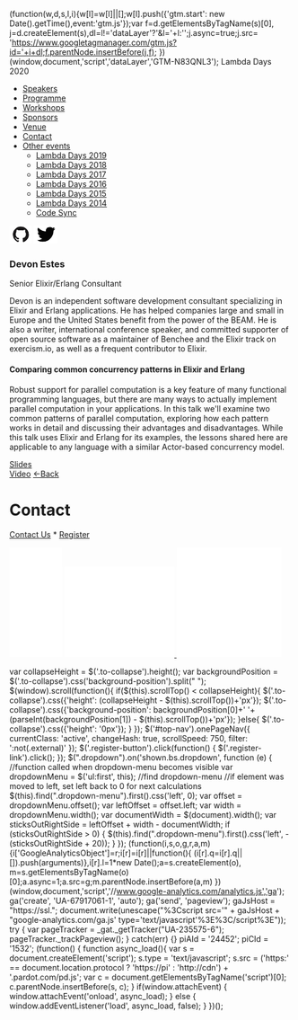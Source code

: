 (function(w,d,s,l,i){w\[l\]=w\[l\]||\[\];w\[l\].push({'gtm.start': new Date().getTime(),event:'gtm.js'});var f=d.getElementsByTagName(s)\[0\], j=d.createElement(s),dl=l!='dataLayer'?'&l='+l:'';j.async=true;j.src= 'https://www.googletagmanager.com/gtm.js?id='+i+dl;f.parentNode.insertBefore(j,f); })(window,document,'script','dataLayer','GTM-N83QNL3');     Lambda Days 2020         

<iframe src="https://www.googletagmanager.com/ns.html?id=GTM-N83QNL3" height="0" width="0" style="display:none;visibility:hidden"></iframe>

*   [Speakers](/lambdadays2020/#speakers)
*   [Programme](/lambdadays2020/#programme)
*   [Workshops](/lambdadays2020/#workshops)
*   [Sponsors](/lambdadays2020/#sponsors)
*   [Venue](/lambdadays2020/#venue)
*   [Contact](/lambdadays2020/#contact)
*   [Other events](#)
    *   [Lambda Days 2019](https://www.lambdadays.org/lambdadays2019)
    *   [Lambda Days 2018](https://www.lambdadays.org/lambdadays2018)
    *   [Lambda Days 2017](https://www.lambdadays.org/lambdadays2017)
    *   [Lambda Days 2016](https://www.lambdadays.org/lambdadays2016/)
    *   [Lambda Days 2015](/static/lambda2015.htm)
    *   [Lambda Days 2014](/static/lambda2014.htm)
    *   [Code Sync](https://codesync.global/)

  

 [![](/static/img/github.png)](http://www.github.com/devonestes) [![](/static/img/twitter.png)](http://www.twitter.com/devoncestes) 

### Devon Estes

Senior Elixir/Erlang Consultant  

Devon is an independent software development consultant specializing in Elixir and Erlang applications. He has helped companies large and small in Europe and the United States benefit from the power of the BEAM. He is also a writer, international conference speaker, and committed supporter of open source software as a maintainer of Benchee and the Elixir track on exercism.io, as well as a frequent contributor to Elixir.

#### Comparing common concurrency patterns in Elixir and Erlang

Robust support for parallel computation is a key feature of many functional programming languages, but there are many ways to actually implement parallel computation in your applications. In this talk we'll examine two common patterns of parallel computation, exploring how each pattern works in detail and discussing their advantages and disadvantages. While this talk uses Elixir and Erlang for its examples, the lessons shared here are applicable to any language with a similar Actor-based concurrency model.

[Slides](https://lambdadays-prod.s3.amazonaws.com/presentations/Devon+Estes+-+comparing+common+concurrency+patterns.pdf)  
[Video](https://www.youtube.com/watch?v=GVSRi9Ki8d8) [←Back](/lambdadays2020)

# Contact

[Contact Us](https://www.lambdadays.org/lambdadays2020/#contact) \* [Register](https://www.lambdadays.org/lambdadays2020/#register)

 [![facebook icon](/static/upload/media/1407736708498708fb_glowna.png)](https://www.facebook.com/events/624296757687805/?context=create&source=49) [ ![twitter icon](/static/upload/media/1407736735506811tw_glowna.png) ](https://twitter.com/LambdaDays) [![lanyrd icon](/static/upload/media/1407736760562017l_glowna.png)](http://lanyrd.com/2015/lambdadays/) 

var collapseHeight = $('.to-collapse').height(); var backgroundPosition = $('.to-collapse').css('background-position').split(" "); $(window).scroll(function(){ if($(this).scrollTop() < collapseHeight){ $('.to-collapse').css({'height': (collapseHeight - $(this).scrollTop())+'px'}); $('.to-collapse').css({'background-position': backgroundPosition\[0\]+' '+(parseInt(backgroundPosition\[1\]) - $(this).scrollTop())+'px'}); }else{ $('.to-collapse').css({'height': '0px'}); } }); $('#top-nav').onePageNav({ currentClass: 'active', changeHash: true, scrollSpeed: 750, filter: ':not(.external)' }); $('.register-button').click(function() { $('.register-link').click(); }); $(".dropdown").on('shown.bs.dropdown', function (e) { //function called when dropdown-menu becomes visible var dropdownMenu = $('ul:first', this); //find dropdown-menu //if element was moved to left, set left back to 0 for next calculations $(this).find(".dropdown-menu").first().css('left', 0); var offset = dropdownMenu.offset(); var leftOffset = offset.left; var width = dropdownMenu.width(); var documentWidth = $(document).width(); var sticksOutRightSide = leftOffset + width - documentWidth; if (sticksOutRightSide > 0) { $(this).find(".dropdown-menu").first().css('left', -(sticksOutRightSide + 20)); } }); (function(i,s,o,g,r,a,m){i\['GoogleAnalyticsObject'\]=r;i\[r\]=i\[r\]||function(){ (i\[r\].q=i\[r\].q||\[\]).push(arguments)},i\[r\].l=1\*new Date();a=s.createElement(o), m=s.getElementsByTagName(o)\[0\];a.async=1;a.src=g;m.parentNode.insertBefore(a,m) })(window,document,'script','//www.google-analytics.com/analytics.js','ga'); ga('create', 'UA-67917061-1', 'auto'); ga('send', 'pageview'); gaJsHost = "https://ssl."; document.write(unescape("%3Cscript src='" + gaJsHost + "google-analytics.com/ga.js' type='text/javascript'%3E%3C/script%3E")); try { var pageTracker = \_gat.\_getTracker("UA-235575-6"); pageTracker.\_trackPageview(); } catch(err) {} piAId = '24452'; piCId = '1532'; (function() { function async\_load(){ var s = document.createElement('script'); s.type = 'text/javascript'; s.src = ('https:' == document.location.protocol ? 'https://pi' : 'http://cdn') + '.pardot.com/pd.js'; var c = document.getElementsByTagName('script')\[0\]; c.parentNode.insertBefore(s, c); } if(window.attachEvent) { window.attachEvent('onload', async\_load); } else { window.addEventListener('load', async\_load, false); } })();
